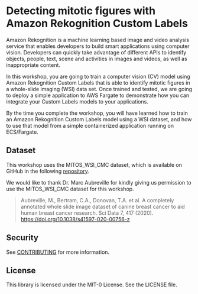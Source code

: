 # Detecting mitotic figures with Amazon Rekognition Custom Labels

Amazon Rekognition is a machine learning based image and video analysis service that enables developers to build smart applications using computer vision. Developers can quickly take advantage of different APIs to identify objects, people, text, scene and activities in images and videos, as well as inappropriate content.

In this workshop, you are going to train a computer vision (CV) model using Amazon Rekognition Custom Labels that is able to identify mitotic figures in a whole-slide imaging (WSI) data set. Once trained and tested, we are going to deploy a simple application to AWS Fargate to demonstrate how you can integrate your Custom Labels models to your applications.

By the time you complete the workshop, you will have learned how to train an Amazon Rekognition Custom Labels model using a WSI dataset, and how to use that model from a simple containerized application running on ECS/Fargate.

## Dataset

This workshop uses the MITOS_WSI_CMC dataset, which is available on GitHub in the following [repository](https://github.com/DeepPathology/MITOS_WSI_CMC).

We would like to thank Dr. Marc Aubreville for kindly giving us permission to use the MITOS_WSI_CMC dataset for this workshop.

> Aubreville, M., Bertram, C.A., Donovan, T.A. et al. A completely annotated whole slide image dataset of canine breast cancer to aid human breast cancer research. Sci Data 7, 417 (2020). https://doi.org/10.1038/s41597-020-00756-z

## Security

See [CONTRIBUTING](CONTRIBUTING.md#security-issue-notifications) for more information.

## License

This library is licensed under the MIT-0 License. See the LICENSE file.
